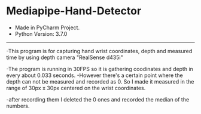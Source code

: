 # Mediapipe-Hand-Detector

- Made in PyCharm Project.
- Python Version: 3.7.0
***
-This program is for capturing hand wrist coordinates, depth and measured time by using depth camera "RealSense d435i"

-The program is running in 30FPS so it is gathering coodinates and depth in every about 0.033 seconds.
-However there's a certain point where the depth can not be measured and recorded as 0. So I made it measured in the range of 30px x 30px centered on the wrist coordinates.

-after recording them I deleted the 0 ones and recorded the median of the numbers.
